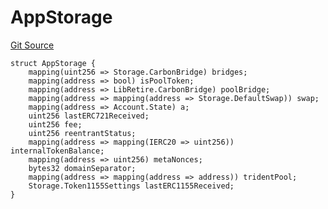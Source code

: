 # AppStorage
[Git Source](https://github.com/KlimaDAO/klimadao-solidity/blob/29fd912e7e35bfd36ad9c6e57c2a312d3aed3640/src/infinity/AppStorage.sol)


```solidity
struct AppStorage {
    mapping(uint256 => Storage.CarbonBridge) bridges;
    mapping(address => bool) isPoolToken;
    mapping(address => LibRetire.CarbonBridge) poolBridge;
    mapping(address => mapping(address => Storage.DefaultSwap)) swap;
    mapping(address => Account.State) a;
    uint256 lastERC721Received;
    uint256 fee;
    uint256 reentrantStatus;
    mapping(address => mapping(IERC20 => uint256)) internalTokenBalance;
    mapping(address => uint256) metaNonces;
    bytes32 domainSeparator;
    mapping(address => mapping(address => address)) tridentPool;
    Storage.Token1155Settings lastERC1155Received;
}
```

